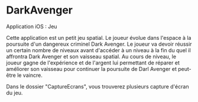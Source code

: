 # DarkAvenger
Application iOS : Jeu 

Cette application est un petit jeu spatial. Le joueur évolue dans l'espace à la poursuite d'un dangereux criminel Dark Avenger. Le joueur va devoir réussir un certain nombre de niveaux avant d'accéder à un niveau à la fin du quel il affrontra Dark Avenger et son vaisseau spatial. Au cours de niveau, le joueur gagne de l'expérience et de l'argent lui permettant de réparer et améliorer son vaisseau pour continuer la poursuite de Darl Avenger et peut-être le vaincre. 

Dans le dossier "CaptureEcrans", vous trouverez plusieurs capture d'écran du jeu. 